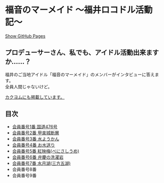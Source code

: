 # 福音のマーメイド 〜福井ロコドル活動記〜

[Show GitHub Pages](https://8amjp.github.io/evangelical-mermaids/)

## プロデューサーさん、私でも、アイドル活動出来ますか……？

福井のご当地アイドル「福音のマーメイド」のメンバーがインタビューに答えます。  
全員人間じゃないけど。

[カクヨムにも掲載しています。](https://kakuyomu.jp/works/1177354054882672650)

## 目次

* [会員番号1番 国道476号](./text/01.md)
* [会員番号2番 甲楽城断層](./text/02.md)
* [会員番号3番 水ようかん](./text/03.md)
* [会員番号4番 お水送り](./text/04.md)
* [会員番号5番 紅映梅(べにさしうめ)](./text/05.md)
* [会員番号6番 弁慶の洗濯岩](./text/06.md)
* [会員番号7番 水月湖(三方五湖)](./text/07.md)
* 会員番号8番
* 会員番号9番
